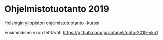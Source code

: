 # Ohjelmistotuotanto 2019
Helsingin yliopiston ohjelmistotuotanto -kurssi

Ensimmäisen vkon tehtävät: https://github.com/juusotaneli/ohtu-2019-vko1


